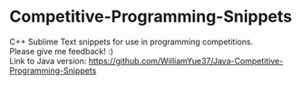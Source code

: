 # Competitive-Programming-Snippets
C++ Sublime Text snippets for use in programming competitions.  
Please give me feedback! :)  
Link to Java version: https://github.com/WilliamYue37/Java-Competitive-Programming-Snippets  
